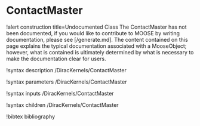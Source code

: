 <!-- MOOSE Documentation Stub: Remove this when content is added. -->

# ContactMaster

!alert construction title=Undocumented Class
The ContactMaster has not been documented, if you would like to contribute to MOOSE by
writing documentation, please see [/generate.md]. The content contained on this page explains
the typical documentation associated with a MooseObject; however, what is contained is ultimately
determined by what is necessary to make the documentation clear for users.

!syntax description /DiracKernels/ContactMaster

!syntax parameters /DiracKernels/ContactMaster

!syntax inputs /DiracKernels/ContactMaster

!syntax children /DiracKernels/ContactMaster

!bibtex bibliography

